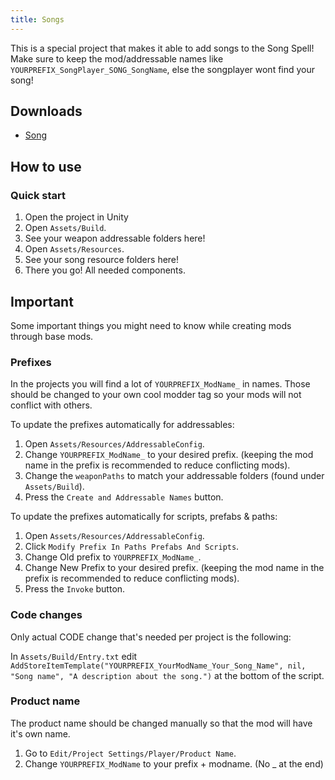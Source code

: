 ```yaml
---
title: Songs
---
```


This is a special project that makes it able to add songs to the Song Spell!
Make sure to keep the mod/addressable names like `YOURPREFIX_SongPlayer_SONG_SongName`, else the songplayer wont find your song!

## Downloads

* [Song](https://github.com/unbelievableflavour/BattleTalentBaseProjects/raw/main/YOURPREFIX_SongPlayer_SONG_SongName.zip)

## How to use

### Quick start

1. Open the project in Unity
1. Open `Assets/Build`.
1. See your weapon addressable folders here!
1. Open `Assets/Resources`.
1. See your song resource folders here!
1. There you go! All needed components.

## Important
Some important things you might need to know while creating mods through base mods.

### Prefixes
In the projects you will find a lot of `YOURPREFIX_ModName_` in names. Those should be changed to your own cool modder tag so your mods will not conflict with others.

To update the prefixes automatically for addressables:
1. Open `Assets/Resources/AddressableConfig`.
1. Change `YOURPREFIX_ModName_` to your desired prefix. (keeping the mod name in the prefix is recommended to reduce conflicting mods).
1. Change the `weaponPaths` to match your addressable folders (found under `Assets/Build`).
1. Press the `Create and Addressable Names` button.

To update the prefixes automatically for scripts, prefabs & paths:
1. Open `Assets/Resources/AddressableConfig`.
1. Click `Modify Prefix In Paths Prefabs And Scripts`.
1. Change Old prefix to `YOURPREFIX_ModName_`.
1. Change New Prefix to your desired prefix. (keeping the mod name in the prefix is recommended to reduce conflicting mods).
1. Press the `Invoke` button.

### Code changes
Only actual CODE change that's needed per project is the following:

In `Assets/Build/Entry.txt` edit `AddStoreItemTemplate("YOURPREFIX_YourModName_Your_Song_Name", nil, "Song name", "A description about the song.")` at the bottom of the script.

### Product name
The product name should be changed manually so that the mod will have it's own name.
1. Go to `Edit/Project Settings/Player/Product Name`.
1. Change `YOURPREFIX_ModName` to your prefix + modname. (No _ at the end)
